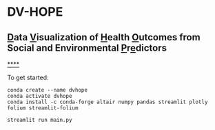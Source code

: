 # DV-HOPE
## <u>**D**</u>ata <u>**V**</u>isualization of <u>**H**</u>ealth <u>**O**</u>utcomes from Social and Environmental <u>**P**</u>r<u>**e**</u>dictors
<u>****</u>

To get started:

```
conda create --name dvhope
conda activate dvhope
conda install -c conda-forge altair numpy pandas streamlit plotly folium streamlit-folium

streamlit run main.py
```